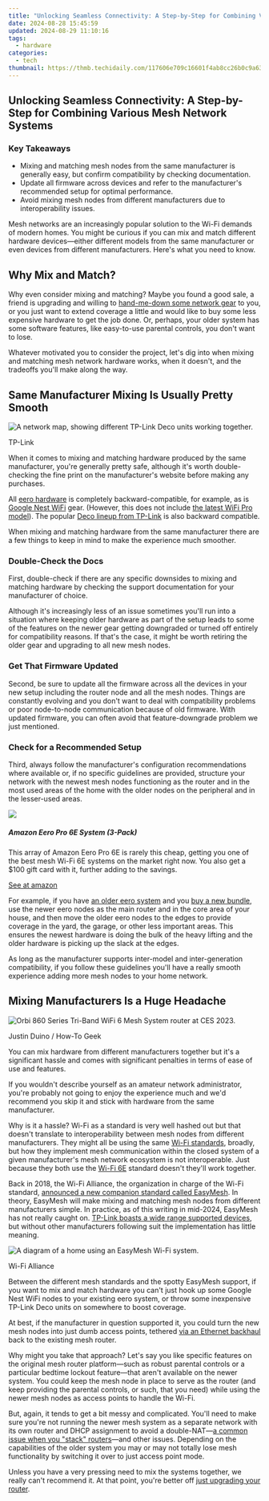 ```yaml
---
title: "Unlocking Seamless Connectivity: A Step-by-Step for Combining Various Mesh Network Systems"
date: 2024-08-28 15:45:59
updated: 2024-08-29 11:10:16
tags:
  - hardware
categories:
  - tech
thumbnail: https://thmb.techidaily.com/117606e709c16601f4ab8cc26b0c9a6396939e54d91fb29f5e3a869fe4c9b70a.jpg
---
```


## Unlocking Seamless Connectivity: A Step-by-Step for Combining Various Mesh Network Systems

### Key Takeaways

* Mixing and matching mesh nodes from the same manufacturer is generally easy, but confirm compatibility by checking documentation.
* Update all firmware across devices and refer to the manufacturer's recommended setup for optimal performance.
* Avoid mixing mesh nodes from different manufacturers due to interoperability issues.

 Mesh networks are an increasingly popular solution to the Wi-Fi demands of modern homes. You might be curious if you can mix and match different hardware devices—either different models from the same manufacturer or even devices from different manufacturers. Here's what you need to know.

##  Why Mix and Match?

 Why even consider mixing and matching? Maybe you found a good sale, a friend is upgrading and willing to [hand-me-down some network gear](https://facebook-videos.techidaily.com/the-quintessential-new-wave-of-facebook-updates/) to you, or you just want to extend coverage a little and would like to buy some less expensive hardware to get the job done. Or, perhaps, your older system has some software features, like easy-to-use parental controls, you don't want to lose.

 Whatever motivated you to consider the project, let's dig into when mixing and matching mesh network hardware works, when it doesn't, and the tradeoffs you'll make along the way.

##  Same Manufacturer Mixing Is Usually Pretty Smooth

![A network map, showing different TP-Link Deco units working together.](https://static1.howtogeekimages.com/wordpress/wp-content/uploads/2022/06/MixMatchMeshNetwork1.jpg) 

TP-Link

 When it comes to mixing and matching hardware produced by the same manufacturer, you're generally pretty safe, although it's worth double-checking the fine print on the manufacturer's website before making any purchases.

 All [eero hardware](http://support.eero.com/hc/en-us/articles/207548466-Are-all-eeros-the-same) is completely backward-compatible, for example, as is [Google Nest WiFi](https://support.google.com/googlenest/answer/9548099?hl=en) gear. (However, this does not include [the latest WiFi Pro model](https://vimeo-videos.techidaily.com/unlocking-secrets-of-sending-mmc-films-to-vimeo-for-2024/)). The popular [Deco lineup from TP-Link](https://www.tp-link.com/us/support/faq/2248/) is also backward compatible.

 When mixing and matching hardware from the same manufacturer there are a few things to keep in mind to make the experience much smoother.

###  Double-Check the Docs

 First, double-check if there are any specific downsides to mixing and matching hardware by checking the support documentation for your manufacturer of choice.

 Although it's increasingly less of an issue sometimes you'll run into a situation where keeping older hardware as part of the setup leads to some of the features on the newer gear getting downgraded or turned off entirely for compatibility reasons. If that's the case, it might be worth retiring the older gear and upgrading to all new mesh nodes.

###  Get That Firmware Updated

 Second, be sure to update all the firmware across all the devices in your new setup including the router node and all the mesh nodes. Things are constantly evolving and you don't want to deal with compatibility problems or poor node-to-node communication because of old firmware. With updated firmware, you can often avoid that feature-downgrade problem we just mentioned.

###  Check for a Recommended Setup

 Third, always follow the manufacturer's configuration recommendations where available or, if no specific guidelines are provided, structure your network with the newest mesh nodes functioning as the router and in the most used areas of the home with the older nodes on the peripheral and in the lesser-used areas.

![](https://static1.howtogeekimages.com/wordpress/wp-content/uploads/2023/07/21jguvup5vl-_sl160_.jpg) 

#####  Amazon Eero Pro 6E System (3-Pack)

This array of Amazon Eero Pro 6E is rarely this cheap, getting you one of the best mesh Wi-Fi 6E systems on the market right now. You also get a $100 gift card with it, further adding to the savings.

[See at amazon](https://www.amazon.com/Amazon-eero-system-3-pack-Amazon-com/dp/B09SR451K2?tag=hotoge-20&ascsubtag=UUhtgUeUpU205549&asc%5Frefurl=https%3A%2F%2Fwww.howtogeek.com%2F812332%2Fcan-you-mix-and-match-mesh-network-hardware%2F&asc%5Fcampaign=Evergreen) 

 For example, if you have [an older eero system](https://www.amazon.com/Introducing-eero-mesh-WiFi-system-3-pack-/dp/B07WMLPSRL/?tag=hotoge-20&ascsubtag=UUhtgUeUpU205549&asc%5Frefurl=https%3A%2F%2Fwww.howtogeek.com%2F812332%2Fcan-you-mix-and-match-mesh-network-hardware%2F&asc%5Fcampaign=Evergreen) and you [buy a new bundle](https://www.amazon.com/Amazon-eero-system-3-pack-Amazon-com/dp/B09SR451K2?tag=hotoge-20&ascsubtag=UUhtgUeUpU205549&asc%5Frefurl=https%3A%2F%2Fwww.howtogeek.com%2F812332%2Fcan-you-mix-and-match-mesh-network-hardware%2F&asc%5Fcampaign=Evergreen), use the newer eero nodes as the main router and in the core area of your house, and then move the older eero nodes to the edges to provide coverage in the yard, the garage, or other less important areas. This ensures the newest hardware is doing the bulk of the heavy lifting and the older hardware is picking up the slack at the edges.

 As long as the manufacturer supports inter-model and inter-generation compatibility, if you follow these guidelines you'll have a really smooth experience adding more mesh nodes to your home network.

##  Mixing Manufacturers Is a Huge Headache

![Orbi 860 Series Tri-Band WiFi 6 Mesh System router at CES 2023.](https://static1.howtogeekimages.com/wordpress/wp-content/uploads/2024/08/52607624220_4eed8cf560_o.jpg) 

Justin Duino / How-To Geek

 You can mix hardware from different manufacturers together but it's a significant hassle and comes with significant penalties in terms of ease of use and features.

 If you wouldn't describe yourself as an amateur network administrator, you're probably not going to enjoy the experience much and we'd recommend you skip it and stick with hardware from the same manufacturer.

 Why is it a hassle? Wi-Fi as a standard is very well hashed out but that doesn't translate to interoperability between mesh nodes from different manufacturers. They might all be using the same [Wi-Fi standards](https://some-tips.techidaily.com/in-2024-unparalleled-production-choosing-the-top-webcam-for-podcasts/), broadly, but how they implement mesh communication within the closed system of a given manufacturer's mesh network ecosystem is not interoperable. Just because they both use the [Wi-Fi 6E](https://youtube-sure.techidaily.com/024-approved-the-top-20-gags-and-laughter-on-youtube-for-downtime-delight/) standard doesn't they'll work together.

 Back in 2018, the Wi-Fi Alliance, the organization in charge of the Wi-Fi standard, [announced a new companion standard called EasyMesh](https://www.wi-fi.org/discover-wi-fi/wi-fi-easymesh). In theory, EasyMesh will make mixing and matching mesh nodes from different manufacturers simple. In practice, as of this writing in mid-2024, EasyMesh has not really caught on. [TP-Link boasts a wide range supported devices](https://www.tp-link.com/us/easymesh/product-list/), but without other manufacturers following suit the implementation has little meaning.

![A diagram of a home using an EasyMesh Wi-Fi system.](https://static1.howtogeekimages.com/wordpress/wp-content/uploads/2022/06/MixMatchMeshNetwork3.jpg) 

Wi-Fi Alliance

 Between the different mesh standards and the spotty EasyMesh support, if you want to mix and match hardware you can't just hook up some Google Nest WiFi nodes to your existing eero system, or throw some inexpensive TP-Link Deco units on somewhere to boost coverage.

 At best, if the manufacturer in question supported it, you could turn the new mesh nodes into just dumb access points, tethered [via an Ethernet backhaul](https://twitter-videos.techidaily.com/updated-in-2024-virtual-memoirs-best-tools-and-practices-for-downloading-twitter-content/) back to the existing mesh router.

 Why might you take that approach? Let's say you like specific features on the original mesh router platform—such as robust parental controls or a particular bedtime lockout feature—that aren't available on the newer system. You could keep the mesh node in place to serve as the router (and keep providing the parental controls, or such, that you need) while using the newer mesh nodes as access points to handle the Wi-Fi.

 But, again, it tends to get a bit messy and complicated. You'll need to make sure you're not running the newer mesh system as a separate network with its own router and DHCP assignment to avoid a double-NAT—[a common issue when you "stack" routers](https://activate-lock.techidaily.com/best-ways-to-bypass-icloud-activation-lock-from-apple-iphone-14-pro-maxipadipod-by-drfone-ios/)—and other issues. Depending on the capabilities of the older system you may or may not totally lose mesh functionality by switching it over to just access point mode.

 Unless you have a very pressing need to mix the systems together, we really can't recommend it. At that point, you're better off [just upgrading your router](https://facebook-video-share.techidaily.com/updated-discovering-the-ultimate-10-free-youtube-artist-collaborators-for-2024/).

<ins class="adsbygoogle"
     style="display:block"
     data-ad-format="autorelaxed"
     data-ad-client="ca-pub-7571918770474297"
     data-ad-slot="1223367746"></ins>



<ins class="adsbygoogle"
     style="display:block"
     data-ad-client="ca-pub-7571918770474297"
     data-ad-slot="8358498916"
     data-ad-format="auto"
     data-full-width-responsive="true"></ins>
